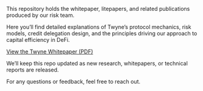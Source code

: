 This repository holds the whitepaper, litepapers, and related publications produced by our risk team.

Here you’ll find detailed explanations of Twyne’s protocol mechanics, risk models, credit delegation design, and the principles driving our approach to capital efficiency in DeFi.

[View the Twyne Whitepaper (PDF)](papers/Twyne_V1_Whitepaper.pdf?raw=true)

We’ll keep this repo updated as new research, whitepapers, or technical reports are released.

For any questions or feedback, feel free to reach out.
